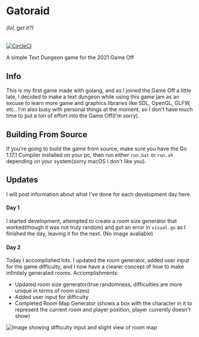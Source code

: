 # Gatoraid
###### (lol, get it?)
[![CircleCI](https://circleci.com/gh/csharpdf/Gatoraid/tree/master.svg?style=svg)](https://circleci.com/gh/csharpdf/Gatoraid/tree/master)

A simple Text Dungeon game for the 2021 Game Off


## Info

This is my first game made with golang, and as I joined the Game Off a little late, I decided to make a text dungeon while using this game jam as an excuse to learn more game and graphics libraries like SDL, OpenGL, GLFW, etc.. I'm also busy with personal things at the moment, so I don't have much time to put a ton of effort into the Game Off(I'm sorry).

## Building From Source

If you're going to build the game from source, make sure you have the Go 1.17.1 Compiler installed on your pc, then run either `run.bat` or `run.sh` depending on your system(sorry macOS I don't like you).

## Updates

I will post information about what I've done for each development day here.

#### Day 1

I started development, attempted to create a room size generator that worked(though it was not truly random) and got an error in `visual.go` as I finished the day, leaving it for the next.
(No image avaliable)
#### Day 2

Today I accomplished lots. I updated the room generator, added user input for the game difficulty, and I now have a clearer concept of how to make infinitely generated rooms.
Accomplishments:
- Updated room size generator(true randomness, difficulties are more unique in terms of room sizes)
- Added user input for difficulty
- Completed Room Map Generator (shows a box with the character in it to represent the current room and player position, player currently doesn't show)

![Image showing difficulty input and slight view of room map](https://cdn.discordapp.com/attachments/666427327437340687/906010154024185896/unknown.png)
